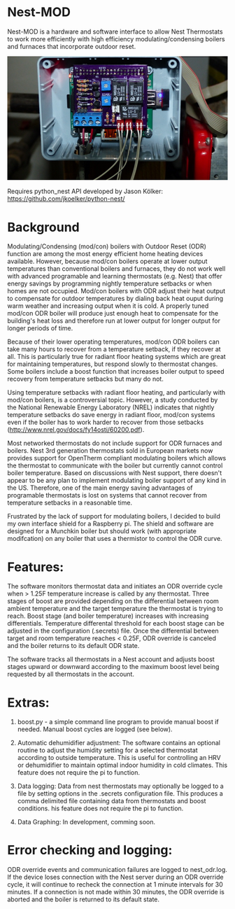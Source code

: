 # Nest-MOD
Nest-MOD is a hardware and software interface to allow Nest Thermostats to work more efficiently with high efficiency
modulating/condensing boilers and furnaces that incorporate outdoor reset.

![](/images/open_close.png "Nest-MOD hardware")

Requires python_nest API developed by Jason Kölker:
https://github.com/jkoelker/python-nest/

# Background
Modulating/Condensing (mod/con) boilers with Outdoor Reset (ODR) function are among the most energy 
efficient home heating devices available. However, because mod/con boilers operate at lower output 
temperatures than conventional boilers and furnaces, they do not work well with advanced programable 
and learning thermostats (e.g. Nest) that offer energy savings by programming nightly temperature 
setbacks or when homes are not occupied. Mod/con boilers with ODR adjust their heat output to compensate 
for outdoor temperatures by dialing back heat ouput during warm weather and increasing output when it is 
cold. A properly tuned mod/con ODR boiler will produce just enough heat to compensate for the building's 
heat loss and therefore run at lower output for longer output for longer periods of time.

Because of their lower operating temperatures, mod/con ODR boilers can take many hours to recover from a 
temperature setback, if they recover at all. This is particularly true for radiant floor heating systems 
which are great for maintaining temperatures, but respond slowly to thermostat changes. 
Some boilers include a boost function that increases boiler output to speed recovery from temperature 
setbacks but many do not. 

Using temperature setbacks with radiant floor heating, and particularly with mod/con boilers, is a 
controversial topic. However, a study conducted by the National Renewable Energy Laboratory (NREL) 
indicates that nightly temperature setbacks do save energy in radiant floor, mod/con systems even if the 
boiler has to work harder to recover from those setbacks (http://www.nrel.gov/docs/fy14osti/60200.pdf).

Most networked thermostats do not include support for ODR furnaces and boilers. Nest 3rd 
generation thermostats sold in European markets now provides support for OpenTherm compliant modulating 
boilers which allows the thermostat to communicate with the boiler but currently cannot control boiler 
temperature. Based on discussions with Nest support, there doesn't appear to be any plan to implement 
modulating boiler support of any kind in the US. Therefore, one of the main energy saving advantages of 
programable thermostats is lost on systems that cannot recover from temperature setbacks in a reasonable 
time.

Frustrated by the lack of support for modulating boilers, I decided to build my own interface shield for 
a Raspberry pi. The shield and software are designed for a Munchkin boiler but should work (with appropriate 
modifcation) on any boiler that uses a thermistor to control the ODR curve. 

# Features: 

The software monitors thermostat data and initiates an ODR override cycle when > 1.25F temperature increase 
is called by any thermostat. Three stages of boost are provided depending on the differential between room 
ambient temperature and the target temperature the thermostat is trying to reach. Boost stage (and boiler 
temperature) increases with increasing differentials. Temperature differental threshold for each boost stage 
can be adjusted in the configuration (.secrets) file. Once the differential between target and room temperature 
reaches < 0.25F, ODR override is canceled and the boiler returns to its default ODR state.

The software tracks all thermostats in a Nest account and adjusts boost stages upward or downward according to 
the maximum boost level being requested by all thermostats in the account.

# Extras:

1. boost.py - a simple command line program to provide manual boost if needed. Manual boost cycles are logged (see below).

2. Automatic dehumidifier adjustment:
The software contains an optional routine to adjust the humidity setting for a selected thermostat according 
to outside temperature. This is useful for controlling an HRV or dehumidifier to maintain optimal indoor
humidity in cold climates. This feature does not require the pi to function.

3. Data logging:
Data from nest thermostats may optionally be logged to a file by setting options in the .secrets configuration file. 
This produces a comma delimited file containing data from thermostats and boost conditions. his feature does not require the pi to function.

4. Data Graphing:
In development, comming soon.

# Error checking and logging: 

ODR override events and communication failures are logged to nest_odr.log. If the device loses connection with
the Nest server during an ODR override cycle, it will continue to recheck the connection at 1 minute intervals 
for 30 minutes. If a connection is not made within 30 minutes, the ODR override is aborted and the boiler is 
returned to its default state.


 
 

